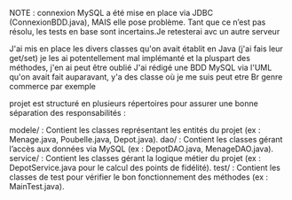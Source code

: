 NOTE : connexion MySQL a été mise en place via JDBC (ConnexionBDD.java), MAIS elle pose problème. Tant que ce n’est pas résolu, les tests en base sont incertains.Je retesterai avc un autre serveur

J'ai mis en place les divers classes qu'on avait établit en Java (j'ai fais leur get/set) je les ai potentellement mal implémanté et la pluspart des méthodes, j'en ai peut être oublié
J'ai rédigé une BDD MySQL via l'UML qu'on avait fait auparavant, y'a des classe où je me suis peut etre Br genre commerce par exemple 

projet est structuré en plusieurs répertoires pour assurer une bonne séparation des responsabilités :

modele/ : Contient les classes représentant les entités du projet (ex : Menage.java, Poubelle.java, Depot.java).
dao/ : Contient les classes gérant l’accès aux données via MySQL (ex : DepotDAO.java, MenageDAO.java).
service/ : Contient les classes gérant la logique métier du projet (ex : DepotService.java pour le calcul des points de fidélité).
test/ : Contient les classes de test pour vérifier le bon fonctionnement des méthodes (ex : MainTest.java).
